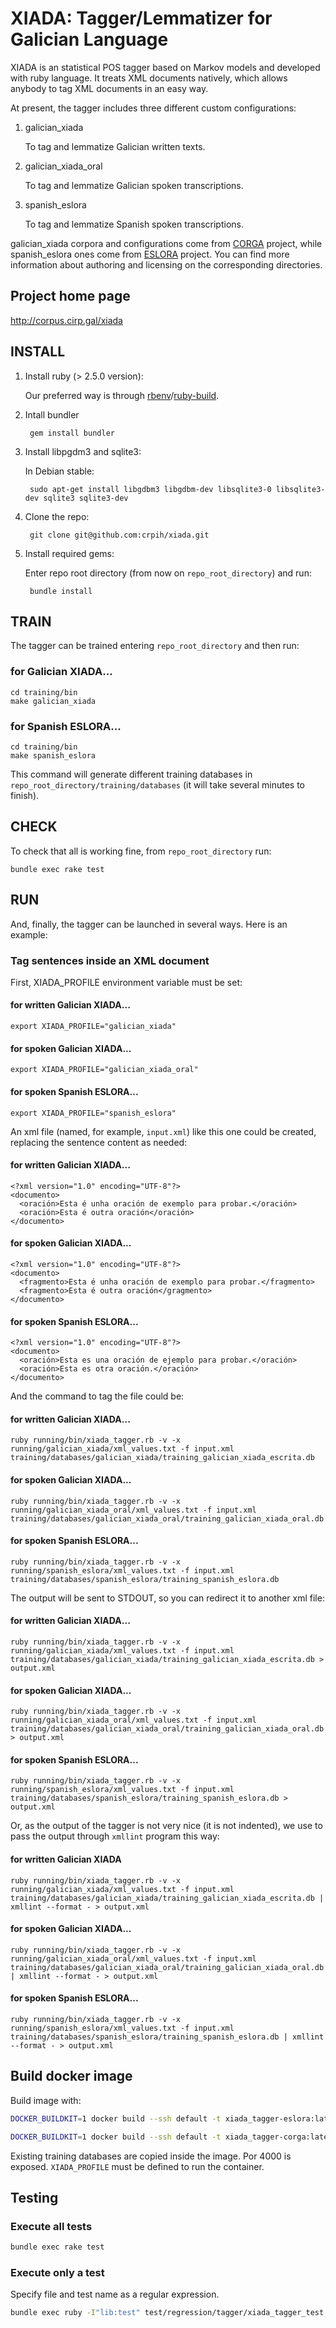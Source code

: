 # XIADA: Tagger/Lemmatizer for Galician Language

XIADA is an statistical POS tagger based on Markov models and developed with ruby language. It treats XML documents natively, which allows anybody to tag XML documents in an easy way.

At present, the tagger includes three different custom configurations:

1. galician_xiada

    To tag and lemmatize Galician written texts.

1. galician_xiada_oral

    To tag and lemmatize Galician spoken transcriptions.

1. spanish_eslora

    To tag and lemmatize Spanish spoken transcriptions.

galician_xiada corpora and configurations come from [CORGA](http://corpus.cirp.gal/corga) project, while spanish_eslora ones come from [ESLORA](http://eslora.usc.es) project. You can find more information about authoring and licensing on the corresponding directories.

## Project home page

http://corpus.cirp.gal/xiada

## INSTALL

1. Install ruby (> 2.5.0 version):

    Our preferred way is through [rbenv](https://github.com/rbenv/rbenv)/[ruby-build](https://github.com/rbenv/ruby-build).

1. Intall bundler

        gem install bundler

1. Install libpgdm3 and sqlite3:

    In Debian stable:

        sudo apt-get install libgdbm3 libgdbm-dev libsqlite3-0 libsqlite3-dev sqlite3 sqlite3-dev

1. Clone the repo:

        git clone git@github.com:crpih/xiada.git

1. Install required gems:

    Enter repo root directory (from now on `repo_root_directory`) and run:

        bundle install

## TRAIN

  The tagger can be trained entering `repo_root_directory` and then run:

### for Galician XIADA...

    cd training/bin
    make galician_xiada

### for Spanish ESLORA...

    cd training/bin
    make spanish_eslora

This command will generate different training databases in `repo_root_directory/training/databases` (it will take several minutes to finish).

## CHECK

To check that all is working fine, from `repo_root_directory` run:

    bundle exec rake test

## RUN

And, finally, the tagger can be launched in several ways. Here is an example:

### Tag sentences inside an XML document

First, XIADA_PROFILE environment variable must be set:

#### for written Galician XIADA...

    export XIADA_PROFILE="galician_xiada"

#### for spoken Galician XIADA...

    export XIADA_PROFILE="galician_xiada_oral"

#### for spoken Spanish ESLORA...

    export XIADA_PROFILE="spanish_eslora"

An xml file (named, for example, `input.xml`) like this one could be created, replacing the sentence content as needed:

#### for written Galician XIADA...

    <?xml version="1.0" encoding="UTF-8"?>
    <documento>
      <oración>Esta é unha oración de exemplo para probar.</oración>
      <oración>Esta é outra oración</oración>
    </documento>

#### for spoken Galician XIADA...

    <?xml version="1.0" encoding="UTF-8"?>
    <documento>
      <fragmento>Esta é unha oración de exemplo para probar.</fragmento>
      <fragmento>Esta é outra oración</gragmento>
    </documento>

#### for spoken Spanish ESLORA...

    <?xml version="1.0" encoding="UTF-8"?>
    <documento>
      <oración>Esta es una oración de ejemplo para probar.</oración>
      <oración>Esta es otra oración.</oración>
    </documento>

And the command to tag the file could be:

#### for written Galician XIADA...

    ruby running/bin/xiada_tagger.rb -v -x running/galician_xiada/xml_values.txt -f input.xml training/databases/galician_xiada/training_galician_xiada_escrita.db 

#### for spoken Galician XIADA...

    ruby running/bin/xiada_tagger.rb -v -x running/galician_xiada_oral/xml_values.txt -f input.xml training/databases/galician_xiada_oral/training_galician_xiada_oral.db

#### for spoken Spanish ESLORA...

    ruby running/bin/xiada_tagger.rb -v -x running/spanish_eslora/xml_values.txt -f input.xml training/databases/spanish_eslora/training_spanish_eslora.db 

The output will be sent to STDOUT, so you can redirect it to another xml file:

#### for written Galician XIADA...

    ruby running/bin/xiada_tagger.rb -v -x running/galician_xiada/xml_values.txt -f input.xml training/databases/galician_xiada/training_galician_xiada_escrita.db > output.xml

#### for spoken Galician XIADA...

    ruby running/bin/xiada_tagger.rb -v -x running/galician_xiada_oral/xml_values.txt -f input.xml training/databases/galician_xiada_oral/training_galician_xiada_oral.db > output.xml

#### for spoken Spanish ESLORA...

    ruby running/bin/xiada_tagger.rb -v -x running/spanish_eslora/xml_values.txt -f input.xml training/databases/spanish_eslora/training_spanish_eslora.db > output.xml 
    
Or, as the output of the tagger is not very nice (it is not indented), we use to pass the output through `xmllint` program this way:

#### for written Galician XIADA

    ruby running/bin/xiada_tagger.rb -v -x running/galician_xiada/xml_values.txt -f input.xml training/databases/galician_xiada/training_galician_xiada_escrita.db | xmllint --format - > output.xml

#### for spoken Galician XIADA...

    ruby running/bin/xiada_tagger.rb -v -x running/galician_xiada_oral/xml_values.txt -f input.xml training/databases/galician_xiada_oral/training_galician_xiada_oral.db | xmllint --format - > output.xml

#### for spoken Spanish ESLORA...

    ruby running/bin/xiada_tagger.rb -v -x running/spanish_eslora/xml_values.txt -f input.xml training/databases/spanish_eslora/training_spanish_eslora.db | xmllint --format - > output.xml

## Build docker image

Build image with:

```bash
DOCKER_BUILDKIT=1 docker build --ssh default -t xiada_tagger-eslora:latest .

DOCKER_BUILDKIT=1 docker build --ssh default -t xiada_tagger-corga:latest .
```

Existing training databases are copied inside the image.
Por 4000 is exposed.
`XIADA_PROFILE` must be defined to run the container. 

## Testing

### Execute all tests

```bash
bundle exec rake test
```

### Execute only a test

Specify file and test name as a regular expression.

```bash
bundle exec ruby -I"lib:test" test/regression/tagger/xiada_tagger_test.rb --name="/spanish_eslora/"
```